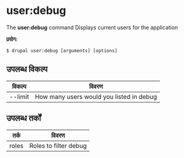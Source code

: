 # user:debug
The **user:debug** command Displays current users for the application

**प्रयोग:**
```
$ drupal user:debug [arguments] [options] 
```

## उपलब्ध विकल्प
विकल्प | विवरण
-------|-------------
--limit | How many users would you listed in debug

## उपलब्ध तर्कों  
तर्क | विवरण
---------|-------------
roles | Roles to filter debug
